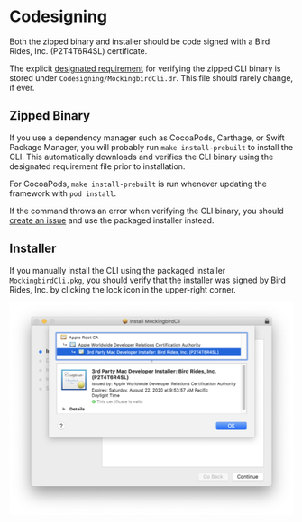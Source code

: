 # Codesigning
Both the zipped binary and installer should be code signed with a Bird Rides, Inc. (P2T4T6R4SL) certificate.

The explicit [designated requirement](https://developer.apple.com/library/archive/technotes/tn2206/_index.html#//apple_ref/doc/uid/DTS40007919-CH1-TNTAG4) 
for verifying the zipped CLI binary is stored under `Codesigning/MockingbirdCli.dr`. This file should rarely change, if ever.

## Zipped Binary
If you use a dependency manager such as CocoaPods, Carthage, or Swift Package Manager, you will probably
run `make install-prebuilt` to install the CLI. This automatically downloads and verifies the CLI binary using 
the designated requirement file prior to installation.

For CocoaPods, `make install-prebuilt` is run whenever updating the framework with `pod install`.

If the command throws an error when verifying the CLI binary, you should 
[create an issue](https://github.com/birdrides/mockingbird/issues/new) and use the packaged installer instead.

## Installer
If you manually install the CLI using the packaged installer `MockingbirdCli.pkg`, you should verify that the 
installer was signed by Bird Rides, Inc. by clicking the lock icon in the upper-right corner. 

![CLI installer certificate](/Documentation/Assets/signed-cli-installer.png)
